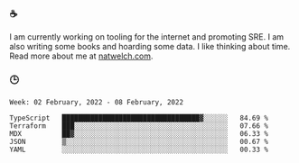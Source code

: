 ### ☕

I am currently working on tooling for the internet and promoting SRE. I am also writing some books and hoarding some data. I like thinking about time. Read more about me at [natwelch.com](https://natwelch.com).

### 🕒

<!--START_SECTION:waka-->
```text
Week: 02 February, 2022 - 08 February, 2022

TypeScript   ██████████████████████████████████▓░░░░░░   84.69 % 
Terraform    ███░░░░░░░░░░░░░░░░░░░░░░░░░░░░░░░░░░░░░░   07.66 % 
MDX          ██▓░░░░░░░░░░░░░░░░░░░░░░░░░░░░░░░░░░░░░░   06.33 % 
JSON         ▒░░░░░░░░░░░░░░░░░░░░░░░░░░░░░░░░░░░░░░░░   00.67 % 
YAML         ░░░░░░░░░░░░░░░░░░░░░░░░░░░░░░░░░░░░░░░░░   00.33 % 
```
<!--END_SECTION:waka-->
